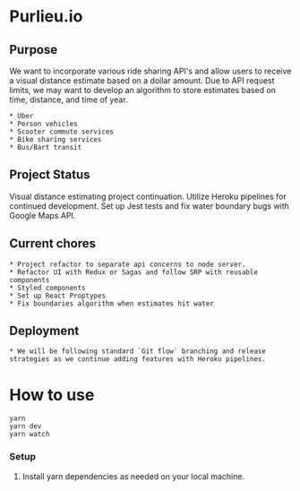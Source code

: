 # Purlieu.io

## Purpose
We want to incorporate various ride sharing API's and allow users to receive a visual distance estimate based on a dollar amount. Due to API request limits, we may want to develop an algorithm to store estimates based on time, distance, and time of year.
```
* Uber 
* Person vehicles
* Scooter commute services
* Bike sharing services
* Bus/Bart transit
```

## Project Status
Visual distance estimating project continuation.
Utilize Heroku pipelines for continued development. Set up Jest tests and fix water boundary bugs with Google Maps API.

## Current chores
```
* Project refactor to separate api concerns to node server.
* Refactor UI with Redux or Sagas and follow SRP with reusable components
* Styled components
* Set up React Proptypes
* Fix boundaries algorithm when estimates hit water
```

## Deployment 
```
* We will be following standard `Git flow` branching and release strategies as we continue adding features with Heroku pipelines. 
```

# How to use
```
yarn
yarn dev
yarn watch
```

### Setup

1. Install yarn dependencies as needed on your local machine.
